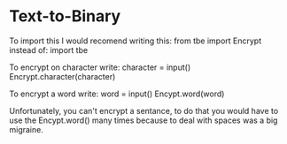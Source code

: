 # Text-to-Binary
To import this I would recomend writing this:
from tbe import Encrypt
instead of:
import tbe

To encrypt on character write:
character = input()
Encrypt.character(character)
 
To encrypt a word write:
word = input()
Encypt.word(word)

Unfortunately, you can't encrypt a sentance, to do that you would have to use the Encypt.word() many times because to deal with spaces was a big migraine.
